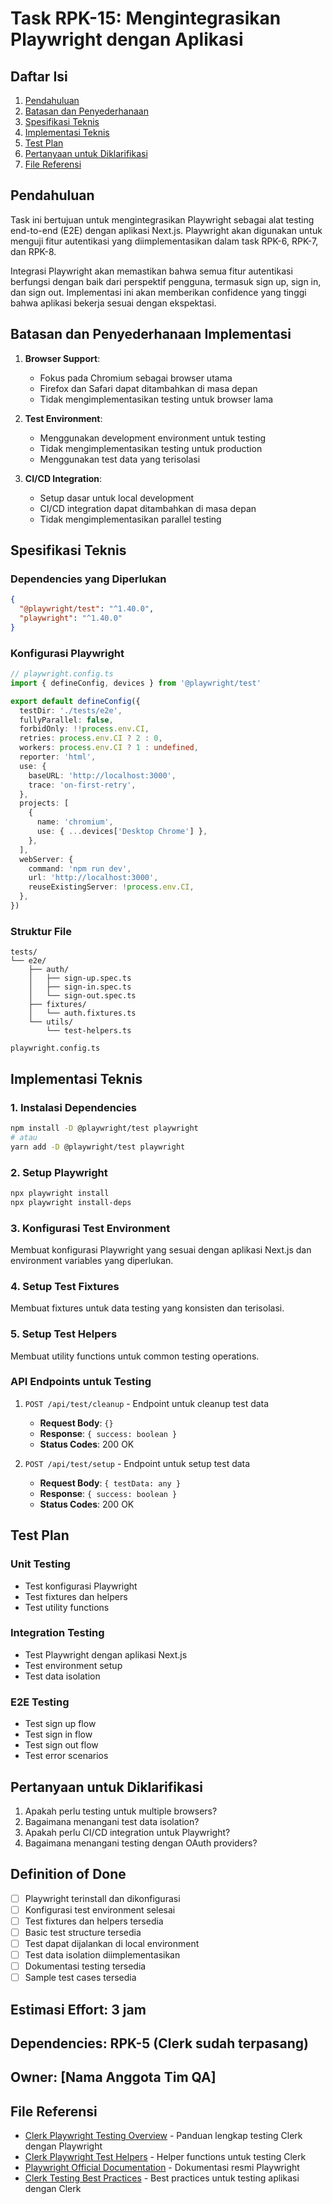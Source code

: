 # Task RPK-15: Mengintegrasikan Playwright dengan Aplikasi

## Daftar Isi

1. [Pendahuluan](mdc:#pendahuluan)
2. [Batasan dan Penyederhanaan](mdc:#batasan-dan-penyederhanaan)
3. [Spesifikasi Teknis](mdc:#spesifikasi-teknis)
4. [Implementasi Teknis](mdc:#implementasi-teknis)
5. [Test Plan](mdc:#test-plan)
6. [Pertanyaan untuk Diklarifikasi](mdc:#pertanyaan-untuk-diklarifikasi)
7. [File Referensi](mdc:#file-referensi)

## Pendahuluan

Task ini bertujuan untuk mengintegrasikan Playwright sebagai alat testing end-to-end (E2E) dengan aplikasi Next.js. Playwright akan digunakan untuk menguji fitur autentikasi yang diimplementasikan dalam task RPK-6, RPK-7, dan RPK-8.

Integrasi Playwright akan memastikan bahwa semua fitur autentikasi berfungsi dengan baik dari perspektif pengguna, termasuk sign up, sign in, dan sign out. Implementasi ini akan memberikan confidence yang tinggi bahwa aplikasi bekerja sesuai dengan ekspektasi.

## Batasan dan Penyederhanaan Implementasi

1. **Browser Support**:
   - Fokus pada Chromium sebagai browser utama
   - Firefox dan Safari dapat ditambahkan di masa depan
   - Tidak mengimplementasikan testing untuk browser lama

2. **Test Environment**:
   - Menggunakan development environment untuk testing
   - Tidak mengimplementasikan testing untuk production
   - Menggunakan test data yang terisolasi

3. **CI/CD Integration**:
   - Setup dasar untuk local development
   - CI/CD integration dapat ditambahkan di masa depan
   - Tidak mengimplementasikan parallel testing

## Spesifikasi Teknis

### Dependencies yang Diperlukan

```json
{
  "@playwright/test": "^1.40.0",
  "playwright": "^1.40.0"
}
```

### Konfigurasi Playwright

```typescript
// playwright.config.ts
import { defineConfig, devices } from '@playwright/test'

export default defineConfig({
  testDir: './tests/e2e',
  fullyParallel: false,
  forbidOnly: !!process.env.CI,
  retries: process.env.CI ? 2 : 0,
  workers: process.env.CI ? 1 : undefined,
  reporter: 'html',
  use: {
    baseURL: 'http://localhost:3000',
    trace: 'on-first-retry',
  },
  projects: [
    {
      name: 'chromium',
      use: { ...devices['Desktop Chrome'] },
    },
  ],
  webServer: {
    command: 'npm run dev',
    url: 'http://localhost:3000',
    reuseExistingServer: !process.env.CI,
  },
})
```

### Struktur File

```
tests/
└── e2e/
    ├── auth/
    │   ├── sign-up.spec.ts
    │   ├── sign-in.spec.ts
    │   └── sign-out.spec.ts
    ├── fixtures/
    │   └── auth.fixtures.ts
    └── utils/
        └── test-helpers.ts

playwright.config.ts
```

## Implementasi Teknis

### 1. Instalasi Dependencies

```bash
npm install -D @playwright/test playwright
# atau
yarn add -D @playwright/test playwright
```

### 2. Setup Playwright

```bash
npx playwright install
npx playwright install-deps
```

### 3. Konfigurasi Test Environment

Membuat konfigurasi Playwright yang sesuai dengan aplikasi Next.js dan environment variables yang diperlukan.

### 4. Setup Test Fixtures

Membuat fixtures untuk data testing yang konsisten dan terisolasi.

### 5. Setup Test Helpers

Membuat utility functions untuk common testing operations.

### API Endpoints untuk Testing

1. `POST /api/test/cleanup` - Endpoint untuk cleanup test data
   - **Request Body**: `{}`
   - **Response**: `{ success: boolean }`
   - **Status Codes**: 200 OK

2. `POST /api/test/setup` - Endpoint untuk setup test data
   - **Request Body**: `{ testData: any }`
   - **Response**: `{ success: boolean }`
   - **Status Codes**: 200 OK

## Test Plan

### Unit Testing

- Test konfigurasi Playwright
- Test fixtures dan helpers
- Test utility functions

### Integration Testing

- Test Playwright dengan aplikasi Next.js
- Test environment setup
- Test data isolation

### E2E Testing

- Test sign up flow
- Test sign in flow
- Test sign out flow
- Test error scenarios

## Pertanyaan untuk Diklarifikasi

1. Apakah perlu testing untuk multiple browsers?
2. Bagaimana menangani test data isolation?
3. Apakah perlu CI/CD integration untuk Playwright?
4. Bagaimana menangani testing dengan OAuth providers?

## Definition of Done

- [ ] Playwright terinstall dan dikonfigurasi
- [ ] Konfigurasi test environment selesai
- [ ] Test fixtures dan helpers tersedia
- [ ] Basic test structure tersedia
- [ ] Test dapat dijalankan di local environment
- [ ] Test data isolation diimplementasikan
- [ ] Dokumentasi testing tersedia
- [ ] Sample test cases tersedia

## Estimasi Effort: 3 jam

## Dependencies: RPK-5 (Clerk sudah terpasang)

## Owner: [Nama Anggota Tim QA]

## File Referensi

- [Clerk Playwright Testing Overview](https://clerk.com/docs/testing/playwright/overview) - Panduan lengkap testing Clerk dengan Playwright
- [Clerk Playwright Test Helpers](https://clerk.com/docs/testing/playwright/test-helpers) - Helper functions untuk testing Clerk
- [Playwright Official Documentation](https://playwright.dev/) - Dokumentasi resmi Playwright
- [Clerk Testing Best Practices](https://clerk.com/docs/testing/playwright/overview) - Best practices untuk testing aplikasi dengan Clerk

